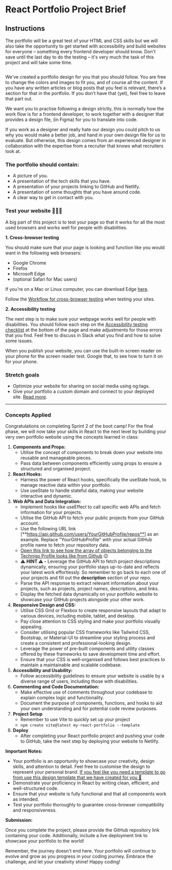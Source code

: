 **React Portfolio Project Brief**
=================================

## Instructions 

The portfolio will be a great test of your HTML and CSS skills but we will also take the opportunity to get started with accessibility and build websites for everyone – something every frontend developer should know. Don't save until the last day to do the testing – it's very much the task of this project and will take some time.

<img src="https://file.notion.so/f/s/72dad116-4d2d-42a7-a5bc-6761e1f24876/Preview-PortfolioWebDev-Technigo.png?id=4b238c0a-5a0f-4281-a704-508851ab42c9&table=block&spaceId=5fa017c8-3fef-4115-8b2f-0177cad64ebc&expirationTimestamp=1694736000000&signature=hLtukYkX4LNc8MZ40FiPe8mfDSPakJy6qi7R_Jk_kZA&downloadName=Preview-PortfolioWebDev-Technigo.png" alt="" />

We've created a portfolio design for you that you should follow. You are free to change the colors and images to fit you, and of course all the content. If you have any written articles or blog posts that you feel is relevant, there’s a section for that in the portfolio. If you don’t have that (yet), feel free to leave that part out.

We want you to practise following a design strictly, this is normally how the work flow is for a frontend developer, to work together with a designer that provides a design file, (in Figma) for you to translate into code.

If you work as a designer and really hate our design you could pitch to us why you would make a better job, and hand in your own design file for us to evaluate. But otherwise, this design comes from an experienced designer in collaboration with the expertise from a recruiter that knows what recruiters look at.

### **The portfolio should contain:**

-   A picture of you.
-   A presentation of the tech skills that you have.
-   A presentation of your projects linking to GitHub and Netlify.
-   A presentation of some thoughts that you have around code.
-   A clear way to get in contact with you.

### Test your website 👷🏻‍♂️

A big part of this project is to test your page so that it works for all the most used browsers and works well for people with disabilities.

**1\. Cross-browser testing**

You should make sure that your page is looking and function like you would want in the following web browsers:

-   Google Chrome
-   Firefox
-   Microsoft Edge
-   (optional Safari for Mac users)

If you're on a Mac or Linux computer, you can download Edge [here](https://www.microsoft.com/en-us/edge).

Follow the [Workflow for cross-browser testing](https://developer.mozilla.org/en-US/docs/Learn/Tools_and_testing/Cross_browser_testing/Introduction) when testing your sites.

**2\. Accessibility testing**

The next step is to make sure your webpage works well for people with disabilities. You should follow each step on the [Accessibility testing checklist](https://developer.mozilla.org/en-US/docs/Learn/Tools_and_testing/Cross_browser_testing/Accessibility) at the bottom of the page and make adjustments for those errors that you find. Feel free to discuss in Slack what you find and how to solve some issues.

When you publish your website, you can use the built-in screen reader on your phone for the screen reader test. Google that, to see how to turn it on for your phone.

### Stretch goals

- Optimize your website for sharing on social media using og:tags.
- Give your portfolio a custom domain and connect to your deployed site. [Read more](https://docs.netlify.com/domains-https/custom-domains/).


-----

### Concepts Applied


Congratulations on completing Sprint 2 of the boot camp! For the final phase, we will now take your skills in React to the next level by building your very own portfolio website using the concepts learned in class:

1.  **Components and Props:**
    -   Utilise the concept of components to break down your website into reusable and manageable pieces.
    -   Pass data between components efficiently using props to ensure a structured and organised project.
2.  **React Hooks:**
    -   Harness the power of React hooks, specifically the useState hook, to manage reactive data within your portfolio.
    -   Use useState to handle stateful data, making your website interactive and dynamic.
3.  **Web APIs and Data Integration:**
    -   Implement hooks like useEffect to call specific web APIs and fetch information for your projects.
    -   Utilise the GitHub API to fetch your public projects from your GitHub account.
    -   Use the following URL link [**<https://api.github.com/users/YourGitHubProfile/repos**>] as an example. Replace "YourGitHubProfile" with your actual GitHub profile name to fetch your repository data.
    -   [Open this link to see how the array of objects belonging to the Technigo Profile looks like from Github](https://api.github.com/users/Technigo/repos) 😉
    -   ⚠️ **HINT ⚠️ -** Leverage the GitHub API to fetch project descriptions dynamically, ensuring your portfolio stays up-to-date and reflects your latest work effortlessly. So remember to go back to each one of your projects and fill out the **description** section of your repo.
    -   Parse the API response to extract relevant information about your projects, such as projects, project names, descriptions, and links.
    -   Display the fetched data dynamically on your portfolio website to showcase your GitHub projects alongside your other work.
4.  **Responsive Design and CSS:**
    -   Utilise CSS Grid or Flexbox to create responsive layouts that adapt to various devices, including mobile, tablet, and desktop.
    -   Pay close attention to CSS styling and make your portfolio visually appealing.
    -   Consider utilising popular CSS frameworks like Tailwind CSS, Bootstrap, or Material-UI to streamline your styling process and create a consistent and professional-looking design.
    -   Leverage the power of pre-built components and utility classes offered by these frameworks to save development time and effort.
    -   Ensure that your CSS is well-organised and follows best practices to maintain a maintainable and scalable codebase.
5.  **Accessibility and Usability:**
    -   Follow accessibility guidelines to ensure your website is usable by a diverse range of users, including those with disabilities.
6.  **Commenting and Code Documentation:**
    -   Make effective use of comments throughout your codebase to explain complex logic and functionality.
    -   Document the purpose of components, functions, and hooks to aid your own understanding and for potential code review purposes.
7.  **Project Setup**
    -   Remember to use Vite to quickly set up your project
    -   `npm create vite@latest my-react-portfolio --template`
8.  **Deploy**
    -   After completing your React portfolio project and pushing your code to GitHub, take the next step by deploying your website to Netlify.

**Important Notes:**

-   Your portfolio is an opportunity to showcase your creativity, design skills, and attention to detail. Feel free to customise the design to represent your personal brand. [If you feel like you need a template to go from use this design template that we have created for you 👐](https://www.figma.com/file/5KoFymBu6dnyy3wOC4a5Zz/Web-Dev-Portfolio-2023?type=design&mode=design&t=VVF3dqiZzgHwSDUC-0)
-   Demonstrate your proficiency in React by writing clean, efficient, and well-structured code.
-   Ensure that your website is fully functional and that all components work as intended.
-   Test your portfolio thoroughly to guarantee cross-browser compatibility and responsiveness.

**Submission:**

Once you complete the project, please provide the GitHub repository link containing your code. Additionally, include a live deployment link to showcase your portfolio to the world!

Remember, the journey doesn't end here. Your portfolio will continue to evolve and grow as you progress in your coding journey. Embrace the challenge, and let your creativity shine! Happy coding!
